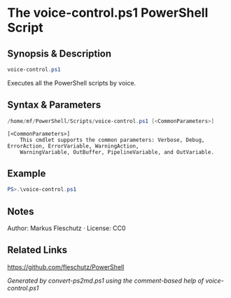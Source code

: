 # The voice-control.ps1 PowerShell Script

## Synopsis & Description
```powershell
voice-control.ps1
```

Executes all the PowerShell scripts by voice.

## Syntax & Parameters
```powershell
/home/mf/PowerShell/Scripts/voice-control.ps1 [<CommonParameters>]
```

```
[<CommonParameters>]
    This cmdlet supports the common parameters: Verbose, Debug, ErrorAction, ErrorVariable, WarningAction, 
    WarningVariable, OutBuffer, PipelineVariable, and OutVariable.
```

## Example
```powershell
PS>.\voice-control.ps1
```


## Notes
Author: Markus Fleschutz · License: CC0

## Related Links
https://github.com/fleschutz/PowerShell

*Generated by convert-ps2md.ps1 using the comment-based help of voice-control.ps1*
